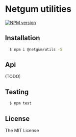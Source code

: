 # Netgum utilities

[![NPM version][npm-image]][npm-url]
 
## Installation

```bash
  $ npm i @netgum/utils -S
```

## Api

(TODO)

## Testing

```bash
  $ npm test
```

## License

The MIT License

[npm-image]: https://badge.fury.io/js/%40netgum%2Futils.svg
[npm-url]: https://npmjs.org/package/@netgum/utils


